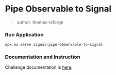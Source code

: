 # Pipe Observable to Signal

> author: thomas-laforge

### Run Application

```bash
npx nx serve signal-pipe-observable-to-signal
```

### Documentation and Instruction

Challenge documentation is [here](https://angular-challenges.vercel.app/challenges/signal/53-pipe-observable-to-signal/).
